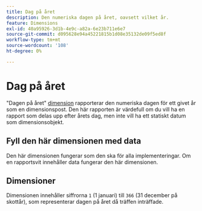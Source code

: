 ```yaml
---
title: Dag på året
description: Den numeriska dagen på året, oavsett vilket år.
feature: Dimensions
exl-id: 40a95926-3d1b-4e9c-a82a-6e23b711e6e7
source-git-commit: d095628e94a45221815b1d08e35132de09f5ed8f
workflow-type: tm+mt
source-wordcount: '108'
ht-degree: 0%

---
```


# Dag på året

&quot;Dagen på året&quot; [dimension](overview.md) rapporterar den numeriska dagen för ett givet år som en dimensionspost. Den här rapporten är värdefull om du vill ha en rapport som delas upp efter årets dag, men inte vill ha ett statiskt datum som dimensionsobjekt.

## Fyll den här dimensionen med data

Den här dimensionen fungerar som den ska för alla implementeringar. Om en rapportsvit innehåller data fungerar den här dimensionen.

## Dimensioner

Dimensionen innehåller siffrorna `1` (1 januari) till `366` (31 december på skottår), som representerar dagen på året då träffen inträffade.
